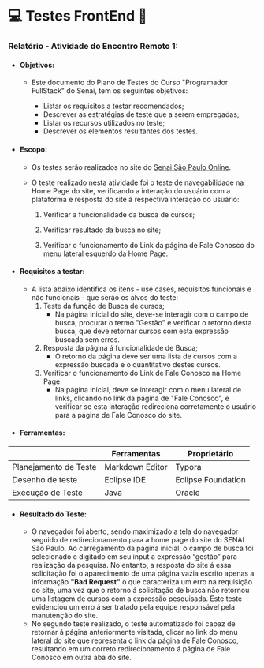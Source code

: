 # :computer: Testes FrontEnd :memo:

### Relatório - Atividade do Encontro Remoto 1:



- #### Objetivos:

  - Este documento do Plano de Testes do Curso "Programador FullStack" do Senai, tem os seguintes objetivos:

    - Listar os requisitos a testar recomendados;
    - Descrever as estratégias de teste que a serem empregadas;
    - Listar os recursos utilizados no teste;
    - Descrever os elementos resultantes dos testes.

    

- #### Escopo: 

  - Os testes serão realizados no site do [Senai São Paulo Online](https://online.sp.senai.br/).

  - O teste realizado nesta atividade foi o teste de navegabilidade na Home Page do site, verificando a interação do usuário com a plataforma e resposta do site á respectiva interação do usuário:

    1. Verificar a funcionalidade da busca de cursos;

    2. Verificar resultado da busca no site;

    3. Verificar o funcionamento do Link da página de Fale Conosco do menu lateral esquerdo da Home Page.

- #### **Requisitos a testar:**

  - A lista abaixo identifica os itens - use cases, requisitos funcionais e não funcionais - que serão os alvos do teste:
    1. Teste da função de Busca de cursos;
       - Na página inicial do site, deve-se interagir com o campo de busca, procurar o termo "Gestão" e verificar o retorno desta busca, que deve retornar cursos com esta expressão buscada sem erros.
    2. Resposta da página á funcionalidade de Busca;
       - O retorno da página deve ser uma lista de cursos com a expressão buscada e  o quantitativo destes cursos.
    3. Verificar o funcionamento do Link de Fale Conosco na Home Page.
       - Na página inicial, deve se interagir com o menu lateral de links, clicando no link da página de "Fale Conosco", e verificar se esta interação redireciona corretamente o usuário para a página de Fale Conosco do site.

-  #### Ferramentas:

  |                       | Ferramentas     | Proprietário       |
  | --------------------- | --------------- | ------------------ |
  | Planejamento de Teste | Markdown Editor | Typora             |
  | Desenho de teste      | Eclipse IDE     | Eclipse Foundation |
  | Execução de Teste     | Java            | Oracle             |

- #### Resultado do Teste:

  - O navegador foi aberto, sendo maximizado a tela do navegador seguido de redirecionamento para a home page do site do SENAI São Paulo. Ao carregamento da página inicial, o campo de busca foi selecionado e digitado em seu input a expressão “gestão” para realização da pesquisa. No entanto, a resposta do site á essa solicitação foi o aparecimento de uma página vazia escrito apenas a informação **"Bad Request"**  o que caracteriza um erro na requisição do site, uma vez que o retorno á solicitação de busca não retornou uma listagem de cursos com a expressão pesquisada. Este teste evidenciou um erro á ser tratado pela equipe responsável pela manutenção do site.
  - No segundo teste realizado, o teste automatizado foi capaz de retornar á página anteriormente visitada, clicar no link do menu lateral do site que representa o link da página de Fale Conosco, resultando em um correto redirecionamento á página de Fale Conosco em outra aba do site.

  











